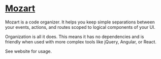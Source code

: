 # [Mozart](https://cdn.everything.io/mozart/v2/index.html)

Mozart is a code organizer. It helps you keep simple separations between your events, actions, and routes scoped to logical components of your UI.

Organization is all it does. This means it has no dependencies and is friendly when used with more complex tools like jQuery, Angular, or React.

See website for usage.
